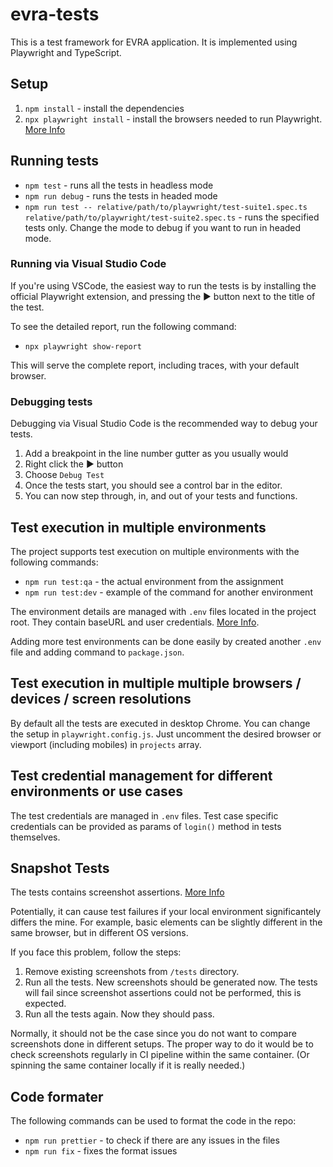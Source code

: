 # evra-tests

This is a test framework for EVRA application. It is implemented using Playwright and TypeScript.

## Setup

1. `npm install` - install the dependencies
2. `npx playwright install` - install the browsers needed to run Playwright. [More Info](https://playwright.dev/docs/browsers#install-browsers)

## Running tests

- `npm test` - runs all the tests in headless mode
- `npm run debug` - runs the tests in headed mode
- `npm run test -- relative/path/to/playwright/test-suite1.spec.ts relative/path/to/playwright/test-suite2.spec.ts` - runs the specified tests only. Change the mode to debug if you want to run in headed mode.

### Running via Visual Studio Code

If you're using VSCode, the easiest way to run the tests is by installing the official Playwright extension, and pressing the ▶️ button next to the title of the test.

To see the detailed report, run the following command:

- `npx playwright show-report`

This will serve the complete report, including traces, with your default browser.

### Debugging tests

Debugging via Visual Studio Code is the recommended way to debug your tests.

1. Add a breakpoint in the line number gutter as you usually would
2. Right click the ▶️ button
3. Choose `Debug Test`
4. Once the tests start, you should see a control bar in the editor.
5. You can now step through, in, and out of your tests and functions.

## Test execution in multiple environments

The project supports test execution on multiple environments with the following commands:

- `npm run test:qa` - the actual environment from the assignment
- `npm run test:dev` - example of the command for another environment

The environment details are managed with `.env` files located in the project root. They contain baseURL and user credentials. [More Info](https://www.npmjs.com/package/dotenv).

Adding more test environments can be done easily by created another `.env` file and adding command to `package.json`.

## Test execution in multiple multiple browsers / devices / screen resolutions

By default all the tests are executed in desktop Chrome.
You can change the setup in `playwright.config.js`. Just uncomment the desired browser or viewport (including mobiles) in `projects` array.

## Test credential management for different environments or use cases

The test credentials are managed in `.env` files.
Test case specific credentials can be provided as params of `login()` method in tests themselves.

## Snapshot Tests

The tests contains screenshot assertions. [More Info](https://playwright.dev/docs/test-snapshots)

Potentially, it can cause test failures if your local environment significantely differs the mine. For example, basic elements can be slightly different in the same browser, but in different OS versions.

If you face this problem, follow the steps:

1. Remove existing screenshots from `/tests` directory.
2. Run all the tests. New screenshots should be generated now. The tests will fail since screenshot assertions could not be performed, this is expected.
3. Run all the tests again. Now they should pass.

Normally, it should not be the case since you do not want to compare screenshots done in different setups. The proper way to do it would be to check screenshots regularly in CI pipeline within the same container. (Or spinning the same container locally if it is really needed.)

## Code formater

The following commands can be used to format the code in the repo:

- `npm run prettier` - to check if there are any issues in the files
- `npm run fix` - fixes the format issues
